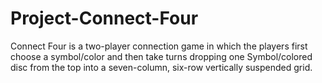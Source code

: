 # Project-Connect-Four
Connect Four is a two-player connection game in which the players first choose a symbol/color and then take turns dropping one Symbol/colored disc from the top into a seven-column, six-row vertically suspended grid. 
